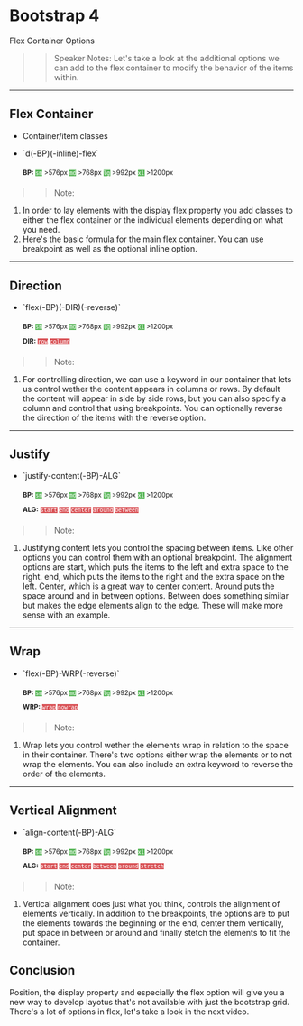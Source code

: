 <!-- .slide: data-state="title" -->
# Bootstrap 4
Flex Container Options

> > Speaker Notes:
Let's take a look at the additional options we can add to the flex container to modify the behavior of the items within.

---

<!-- .slide: data-state="hasicon" -->

## <i class="fa fa-th"></i> Flex Container

<ul>
	<li class="fragment">Container/item classes</li>
	<li class="fragment"><p contenteditable>`d(-BP)(-inline)-flex`</p>
	<small style="line-height: 220%; vertical-align: text-bottom;">
		<b>BP:</b> <code style="background:#5cb85c; color:white;">sm</code> >576px 
		<code style="background:#5cb85c; color:white;">md</code> >768px 
		<code style="background:#5cb85c; color:white;">lg</code> >992px 
		<code style="background:#5cb85c; color:white;">xl</code> >1200px
		</small><br>
		<small style="line-height: 220%; vertical-align: text-bottom;"> 
	</small>
	</li>
</ul>

> > Note: 
1. In order to lay elements with the display flex property you add classes to either the flex container or the individual elements depending on what you need.
2. Here's the basic formula for the main flex container. You can use breakpoint as well as the optional inline option.

---

<!-- .slide: data-state="hasicon" -->

## <i class="fa fa-th"></i> Direction

<ul>
	<li class="fragment"><p contenteditable>`flex(-BP)(-DIR)(-reverse)`</p>
		<small style="line-height: 220%; vertical-align: text-bottom;">
			<b>BP:</b> <code style="background:#5cb85c; color:white;">sm</code> >576px 
			<code style="background:#5cb85c; color:white;">md</code> >768px 
			<code style="background:#5cb85c; color:white;">lg</code> >992px 
			<code style="background:#5cb85c; color:white;">xl</code> >1200px
		</small><br>
		<small style="line-height: 220%; vertical-align: text-bottom;">
			<b>DIR:</b> <code style="background:#D95357; color:white;">row</code>
			<code style="background:#D95357; color:white;">column</code>
		</small><br>
	</li>
</ul>

> > Note: 
1. For controlling direction, we can use a keyword in our container that lets us control wether the content appears in columns or rows. By default the content will appear in side by side rows, but you can also specify a column and control that using breakpoints. You can optionally reverse the direction of the items with the reverse option.

---

<!-- .slide: data-state="hasicon" -->

## <i class="fa fa-th"></i> Justify

<ul>
	<li class="fragment"><p contenteditable>`justify-content(-BP)-ALG`</p>
		<small style="line-height: 220%; vertical-align: text-bottom;">
			<b>BP:</b> <code style="background:#5cb85c; color:white;">sm</code> >576px 
			<code style="background:#5cb85c; color:white;">md</code> >768px 
			<code style="background:#5cb85c; color:white;">lg</code> >992px 
			<code style="background:#5cb85c; color:white;">xl</code> >1200px
		</small><br>
		<small style="line-height: 220%; vertical-align: text-bottom;">
			<b>ALG:</b>
			<code style="background:#D95357; color:white;">start</code>
			<code style="background:#D95357; color:white;">end</code>
			<code style="background:#D95357; color:white;">center</code>
			<code style="background:#D95357; color:white;">around</code>
			<code style="background:#D95357; color:white;">between</code>
		</small><br>
	</li>
</ul>

> > Note: 
1. Justifying content lets you control the spacing between items. Like other options you can control them with an optional breakpoint. The alignment options are start, which puts the items to the left and extra space to the right. end, which puts the items to the right and the extra space on the left. Center, which is a great way to center content. Around puts the space around and in between options. Between does something similar but makes the edge elements align to the edge. These will make more sense with an example.


---

<!-- .slide: data-state="hasicon" -->

## <i class="fa fa-th"></i> Wrap

<ul>
	<li class="fragment"><p contenteditable>`flex(-BP)-WRP(-reverse)`</p>
		<small style="line-height: 220%; vertical-align: text-bottom;">
			<b>BP:</b> <code style="background:#5cb85c; color:white;">sm</code> >576px 
			<code style="background:#5cb85c; color:white;">md</code> >768px 
			<code style="background:#5cb85c; color:white;">lg</code> >992px 
			<code style="background:#5cb85c; color:white;">xl</code> >1200px
		</small><br>
		<small style="line-height: 220%; vertical-align: text-bottom;">
			<b>WRP:</b>
			<code style="background:#D95357; color:white;">wrap</code>
			<code style="background:#D95357; color:white;">nowrap</code>
		</small><br>
	</li>
</ul>

> > Note: 
1. Wrap lets you control wether the elements wrap in relation to the space in their container. There's two options either wrap the elements or to not wrap the elements. You can also include an extra keyword to reverse the order of the elements.

---

<!-- .slide: data-state="hasicon" -->

## <i class="fa fa-th"></i> Vertical Alignment

<ul>
	<li class="fragment"><p contenteditable>`align-content(-BP)-ALG`</p>
		<small style="line-height: 220%; vertical-align: text-bottom;">
			<b>BP:</b> <code style="background:#5cb85c; color:white;">sm</code> >576px 
			<code style="background:#5cb85c; color:white;">md</code> >768px 
			<code style="background:#5cb85c; color:white;">lg</code> >992px 
			<code style="background:#5cb85c; color:white;">xl</code> >1200px
		</small><br>
		<small style="line-height: 220%; vertical-align: text-bottom;">
			<b>ALG:</b>
			<code style="background:#D95357; color:white;">start</code>
			<code style="background:#D95357; color:white;">end</code>
			<code style="background:#D95357; color:white;">center</code>
			<code style="background:#D95357; color:white;">between</code>
			<code style="background:#D95357; color:white;">around</code>
			<code style="background:#D95357; color:white;">stretch</code>
		</small><br>
	</li>
</ul>

> > Note: 
1. Vertical alignment does just what you think, controls the alignment of elements vertically. In addition to the breakpoints, the options are to put the elements towards the beginning or the end, center them vertically, put space in between or around and finally stetch the elements to fit the container.

## Conclusion
Position, the display property and especially the flex option will give you a new way to develop layotus that's not available with just the bootstrap grid. There's a lot of options in flex, let's take a look in the next video.